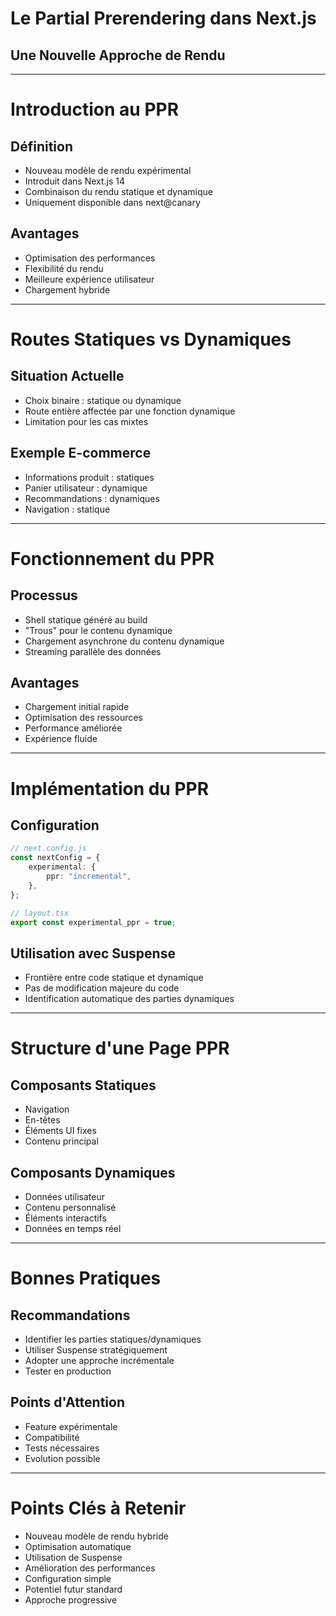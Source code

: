 # Le Partial Prerendering dans Next.js

## Une Nouvelle Approche de Rendu

---

# Introduction au PPR

## Définition

-   Nouveau modèle de rendu expérimental
-   Introduit dans Next.js 14
-   Combinaison du rendu statique et dynamique
-   Uniquement disponible dans next@canary

## Avantages

-   Optimisation des performances
-   Flexibilité du rendu
-   Meilleure expérience utilisateur
-   Chargement hybride

---

# Routes Statiques vs Dynamiques

## Situation Actuelle

-   Choix binaire : statique ou dynamique
-   Route entière affectée par une fonction dynamique
-   Limitation pour les cas mixtes

## Exemple E-commerce

-   Informations produit : statiques
-   Panier utilisateur : dynamique
-   Recommandations : dynamiques
-   Navigation : statique

---

# Fonctionnement du PPR

## Processus

-   Shell statique généré au build
-   "Trous" pour le contenu dynamique
-   Chargement asynchrone du contenu dynamique
-   Streaming parallèle des données

## Avantages

-   Chargement initial rapide
-   Optimisation des ressources
-   Performance améliorée
-   Expérience fluide

---

# Implémentation du PPR

## Configuration

```typescript
// next.config.js
const nextConfig = {
    experimental: {
        ppr: "incremental",
    },
};

// layout.tsx
export const experimental_ppr = true;
```

## Utilisation avec Suspense

-   Frontière entre code statique et dynamique
-   Pas de modification majeure du code
-   Identification automatique des parties dynamiques

---

# Structure d'une Page PPR

## Composants Statiques

-   Navigation
-   En-têtes
-   Éléments UI fixes
-   Contenu principal

## Composants Dynamiques

-   Données utilisateur
-   Contenu personnalisé
-   Éléments interactifs
-   Données en temps réel

---

# Bonnes Pratiques

## Recommandations

-   Identifier les parties statiques/dynamiques
-   Utiliser Suspense stratégiquement
-   Adopter une approche incrémentale
-   Tester en production

## Points d'Attention

-   Feature expérimentale
-   Compatibilité
-   Tests nécessaires
-   Evolution possible

---

# Points Clés à Retenir

-   Nouveau modèle de rendu hybride
-   Optimisation automatique
-   Utilisation de Suspense
-   Amélioration des performances
-   Configuration simple
-   Potentiel futur standard
-   Approche progressive
